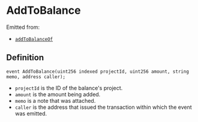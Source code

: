 # AddToBalance

Emitted from:

* [`addToBalanceOf`](../write/addtobalanceof.md)

## Definition

```solidity
event AddToBalance(uint256 indexed projectId, uint256 amount, string memo, address caller);
```

* `projectId` is the ID of the balance's project.
* `amount` is the amount being added.
* `memo` is a note that was attached.
* `caller` is the address that issued the transaction within which the event was emitted.
